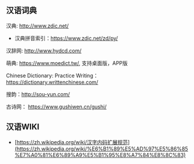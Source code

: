 ## 汉语词典

汉典: http://www.zdic.net/

- 汉典拼音索引：https://www.zdic.net/zd/py/

汉辞网: http://www.hydcd.com/

萌典: https://www.moedict.tw/, 支持桌面版，APP版

Chinese Dictionary: Practice Writing：https://dictionary.writtenchinese.com/

搜韵：http://sou-yun.com/

古诗网： https://www.gushiwen.cn/gushi/

## 汉语WIKI

- [https://zh.wikipedia.org/wiki/汉字内码扩展规范](https://zh.wikipedia.org/wiki/%E6%B1%89%E5%AD%97%E5%86%85%E7%A0%81%E6%89%A9%E5%B1%95%E8%A7%84%E8%8C%83)


